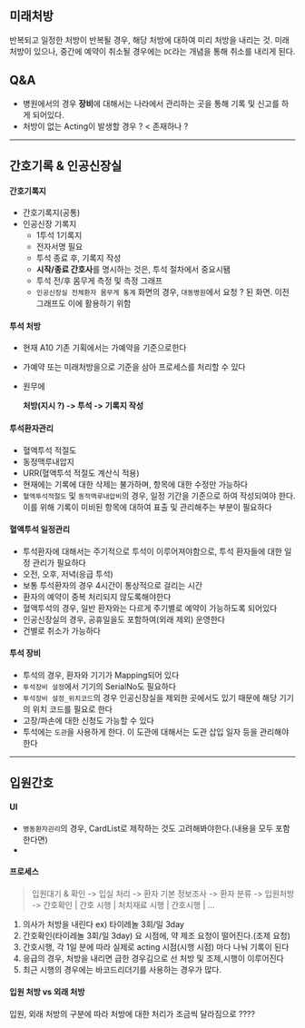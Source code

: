 

## 미래처방 

반복되고 일정한 처방이 반복될 경우, 해당 처방에 대하여 미리 처방을 내리는 것. 
미래처방이 있으나, 중간에 예약이 취소될 경우에는 `DC`라는 개념을 통해 취소를 내리게 된다. 


## Q&A 

- 병원에서의 경우 **장비**에 대해서는 나라에서 관리하는 곳을 통해 기록 및 신고를 하게 되어있다. 
- 처방이 없는 Acting이 발생할 경우 ? < 존재하나 ? 

---
## 간호기록 & 인공신장실 

####  간호기록지 

- 간호기록지(공통)
- 인공신장 기록지
	- 1투석 1기록지 
	- 전자서명 필요
	- 투석 종료 후, 기록지 작성
	- **시작/종료 간호사**를  명시하는 것은, 투석 절차에서 중요시됌
	- 투석 전/후 몸무게 측정 및 측정 그래프 
	- `인공신장실 전체환자 몸무게 통계` 화면의 경우, `대동병원`에서 요청 ? 된 화면. 이전 그래프도 이에 활용하기 위함

#### 투석 처방 

- 현재 A10 기존 기획에서는 가예약을 기준으로한다
- 가예약 또는 미래처방을으로 기준을 삼아 프로세스를 처리할 수 있다
- 원무에 

	**처방(지시 ?) -> 투석 -> 기록지 작성** 

#### 투석환자관리 

- 혈액투석 적절도 
- 동정맥루내압지 
- URR(혈액투석 적절도 계산식 적용)
- 현재에는 기록에 대한 삭제는 불가하며, 항목에 대한 수정만 가능하다 
- `혈액투석적절도` 및 `동적맥루내압비`의 경우, 일정 기간을 기준으로 하여 작성되여야 한다. 이를 위해 기록이 미비된 항목에 대하여 표출 및 관리해주는 부분이 필요하다

#### 혈액투석 일정관리 

- 투석환자에 대해서는 주기적으로 투석이 이루어져야함으로, 투석 환자들에 대한 일정 관리가 필요하다
- 오전, 오후, 저녁(응급 투석)
- 보통 투석환자의 경우 4시간이 통상적으로 걸리는 시간 
- 환자의 예약이 중복 처리되지 않도록해야한다
- 혈액투석의 경우, 일반 환자와는 다르게 주기별로 예약이 가능하도록 되어있다 
- 인공신장실의 경우, 공휴일을도 포함하여(외래 제외) 운영한다
- 건별로 취소가 가능하다 


#### 투석 장비 

- 투석의 경우, 환자와 기기가 Mapping되어 있다 
- `투석장비 설정`에서 기기의 SerialNo도 필요하다 
- `투석장비 설정_위치코드`의 경우 인공신장실을 제외한 곳에서도 있기 때문에 해당 기기의 위치 코드를 필요로 한다 
- 고장/파손에 대한 신청도 가능할 수 있다 
- 투석에는 `도관`을 사용하게 한다. 이 도관에 대해서는 도관 삽입 일자 등을 관리해야 한다

---
## 입원간호 

#### UI 

- `병동환자괸리`의 경우, CardList로 제작하는 것도 고려해봐야한다.(내용을 모두 포함한다면)
- 


#### 프로세스 

> 입원대기 & 확인 -> 입실 처리 -> 환자 기본 정보조사  -> 환자 분류  -> 입원처방 -> 간호확인 | 간호 시행 | 처치재료 시행 | 간호시행 | ... 


1. 의사가 처방을 내린다 ex) 타이레놀 3회/일 3day
2. 간호확인(타이레놀 3회/일 3day) 요 시점에, 약 제조 요청이 떨어진다.(조제 요청)
3. 간호시행, 각 1일 분에 따라 실제로 acting 시점(시행 시점) 마다 나눠 기록이 된다
4. 응급의 경우, 처방을 내리면 급한 경우김으로 선 처방 및 조제,시행이 이루어진다
5. 최근 시행의 경우에는  바코드리더기를 사용하는 경우가 많다. 

#### 입원 처방 vs 외래 처방 

입원, 외래 처방의 구분에 따라 처방에 대한 처리가 조금씩 달라짐으로 ???? 
